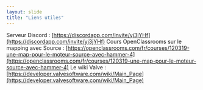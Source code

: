 ```yaml
---
layout: slide
title: "Liens utiles"
---
```


Serveur Discord : [https://discordapp.com/invite/yj3jYHf](https://discordapp.com/invite/yj3jYHf)
Cours OpenClassrooms sur le mapping avec Source : [https://openclassrooms.com/fr/courses/120319-une-map-pour-le-moteur-source-avec-hammer-4](https://openclassrooms.com/fr/courses/120319-une-map-pour-le-moteur-source-avec-hammer-4)
Le wiki Valve : [https://developer.valvesoftware.com/wiki/Main_Page](https://developer.valvesoftware.com/wiki/Main_Page)